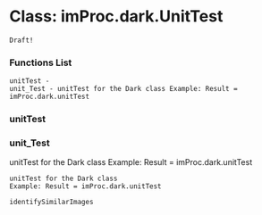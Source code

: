 # Class: imProc.dark.UnitTest



    
    Draft!  
      
      

### Functions List

    unitTest - 
    unit_Test - unitTest for the Dark class Example: Result = imProc.dark.unitTest

### unitTest




    


### unit_Test

unitTest for the Dark class Example: Result = imProc.dark.unitTest


    
    unitTest for the Dark class  
    Example: Result = imProc.dark.unitTest  
      
    identifySimilarImages  


